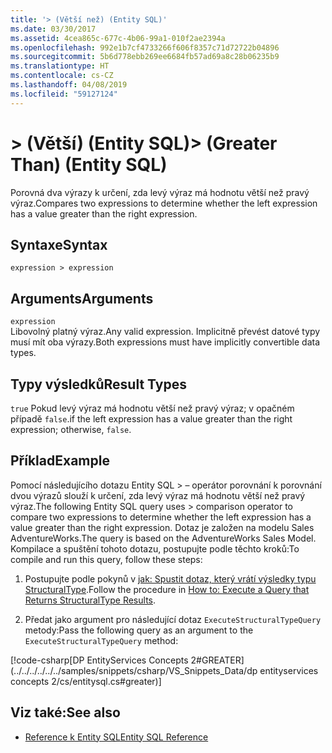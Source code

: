 ```yaml
---
title: '> (Větší než) (Entity SQL)'
ms.date: 03/30/2017
ms.assetid: 4cea865c-677c-4b06-99a1-010f2ae2394a
ms.openlocfilehash: 992e1b7cf4733266f606f8357c71d72722b04896
ms.sourcegitcommit: 5b6d778ebb269ee6684fb57ad69a8c28b06235b9
ms.translationtype: HT
ms.contentlocale: cs-CZ
ms.lasthandoff: 04/08/2019
ms.locfileid: "59127124"
---
```

# <a name="-greater-than-entity-sql"></a><span data-ttu-id="a6c7d-102">> (Větší) (Entity SQL)</span><span class="sxs-lookup"><span data-stu-id="a6c7d-102">> (Greater Than) (Entity SQL)</span></span>
<span data-ttu-id="a6c7d-103">Porovná dva výrazy k určení, zda levý výraz má hodnotu větší než pravý výraz.</span><span class="sxs-lookup"><span data-stu-id="a6c7d-103">Compares two expressions to determine whether the left expression has a value greater than the right expression.</span></span>  
  
## <a name="syntax"></a><span data-ttu-id="a6c7d-104">Syntaxe</span><span class="sxs-lookup"><span data-stu-id="a6c7d-104">Syntax</span></span>  
  
```  
expression > expression  
```  
  
## <a name="arguments"></a><span data-ttu-id="a6c7d-105">Arguments</span><span class="sxs-lookup"><span data-stu-id="a6c7d-105">Arguments</span></span>  
 `expression`  
 <span data-ttu-id="a6c7d-106">Libovolný platný výraz.</span><span class="sxs-lookup"><span data-stu-id="a6c7d-106">Any valid expression.</span></span> <span data-ttu-id="a6c7d-107">Implicitně převést datové typy musí mít oba výrazy.</span><span class="sxs-lookup"><span data-stu-id="a6c7d-107">Both expressions must have implicitly convertible data types.</span></span>  
  
## <a name="result-types"></a><span data-ttu-id="a6c7d-108">Typy výsledků</span><span class="sxs-lookup"><span data-stu-id="a6c7d-108">Result Types</span></span>  
 `true` <span data-ttu-id="a6c7d-109">Pokud levý výraz má hodnotu větší než pravý výraz; v opačném případě `false`.</span><span class="sxs-lookup"><span data-stu-id="a6c7d-109">if the left expression has a value greater than the right expression; otherwise, `false`.</span></span>  
  
## <a name="example"></a><span data-ttu-id="a6c7d-110">Příklad</span><span class="sxs-lookup"><span data-stu-id="a6c7d-110">Example</span></span>  
 <span data-ttu-id="a6c7d-111">Pomocí následujícího dotazu Entity SQL > – operátor porovnání k porovnání dvou výrazů slouží k určení, zda levý výraz má hodnotu větší než pravý výraz.</span><span class="sxs-lookup"><span data-stu-id="a6c7d-111">The following Entity SQL query uses > comparison operator to compare two expressions to determine whether the left expression has a value greater than the right expression.</span></span> <span data-ttu-id="a6c7d-112">Dotaz je založen na modelu Sales AdventureWorks.</span><span class="sxs-lookup"><span data-stu-id="a6c7d-112">The query is based on the AdventureWorks Sales Model.</span></span> <span data-ttu-id="a6c7d-113">Kompilace a spuštění tohoto dotazu, postupujte podle těchto kroků:</span><span class="sxs-lookup"><span data-stu-id="a6c7d-113">To compile and run this query, follow these steps:</span></span>  
  
1.  <span data-ttu-id="a6c7d-114">Postupujte podle pokynů v [jak: Spustit dotaz, který vrátí výsledky typu StructuralType](../../../../../../docs/framework/data/adonet/ef/how-to-execute-a-query-that-returns-structuraltype-results.md).</span><span class="sxs-lookup"><span data-stu-id="a6c7d-114">Follow the procedure in [How to: Execute a Query that Returns StructuralType Results](../../../../../../docs/framework/data/adonet/ef/how-to-execute-a-query-that-returns-structuraltype-results.md).</span></span>  
  
2.  <span data-ttu-id="a6c7d-115">Předat jako argument pro následující dotaz `ExecuteStructuralTypeQuery` metody:</span><span class="sxs-lookup"><span data-stu-id="a6c7d-115">Pass the following query as an argument to the `ExecuteStructuralTypeQuery` method:</span></span>  
  
 [!code-csharp[DP EntityServices Concepts 2#GREATER](../../../../../../samples/snippets/csharp/VS_Snippets_Data/dp entityservices concepts 2/cs/entitysql.cs#greater)]  
  
## <a name="see-also"></a><span data-ttu-id="a6c7d-116">Viz také:</span><span class="sxs-lookup"><span data-stu-id="a6c7d-116">See also</span></span>

- [<span data-ttu-id="a6c7d-117">Reference k Entity SQL</span><span class="sxs-lookup"><span data-stu-id="a6c7d-117">Entity SQL Reference</span></span>](../../../../../../docs/framework/data/adonet/ef/language-reference/entity-sql-reference.md)
